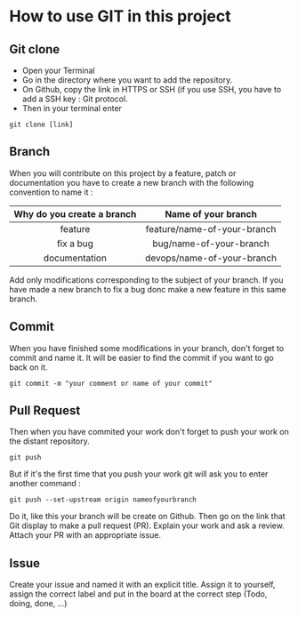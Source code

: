 # How to use GIT in this project

## Git clone 

 - Open your Terminal
 - Go in the directory where you want to add the repository.
 - On Github, copy the link in HTTPS or SSH (if you use SSH, you have to add a SSH key : Git protocol.
 - Then in your terminal enter

```
git clone [link]
```

## Branch
When you will contribute on this project by a feature, patch or documentation you have to create a new branch with the following convention to name it : 

|Why do you create a branch | Name of your branch         |
|     :-----:               |        :----:               |
| feature                   | feature/name-of-your-branch |
| fix a bug                 | bug/name-of-your-branch     |
| documentation             | devops/name-of-your-branch  |

Add only modifications corresponding to the subject of your branch. 
If you have made a new branch to fix a bug donc make a new feature in this same branch. 

## Commit 
When you have finished some modifications in your branch, don't forget to commit and name it. 
It will be easier to find the commit if you want to go back on it. 

```
git commit -m "your comment or name of your commit"
```

## Pull Request

Then when you have commited your work don't forget to push your work on the distant repository.
```
git push
```
But if it's the first time that you push your work git will ask you to enter another command : 
```
git push --set-upstream origin nameofyourbranch
```
Do it, like this your branch will be create on Github.
Then go on the link that Git display to make a pull request (PR). 
Explain your work and ask a review. 
Attach your PR with an appropriate issue.

## Issue
Create your issue and named it with an explicit title. 
Assign it to yourself, assign the correct label and put in the board at the correct step (Todo, doing, done, ...)

